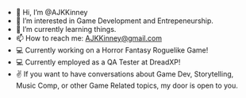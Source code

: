 - 👋 Hi, I’m @AJKKinney
- 👀 I’m interested in Game Development and Entrepeneurship.
- 🌱 I’m currently learning things.
- 📫 How to reach me: AJKKinney@gmail.com
- 💻 Currently working on a Horror Fantasy Roguelike Game!
- 💻 Currently employed as a QA Tester at DreadXP!
- ✌  If you want to have conversations about Game Dev, Storytelling, Music Comp, or other Game Related topics, my door is open to you.

<!---
AJKKinney/AJKKinney is a ✨ special ✨ repository because its `README.md` (this file) appears on your GitHub profile.
You can click the Preview link to take a look at your changes.
--->
